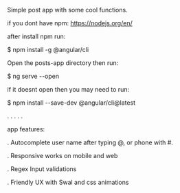 Simple post app with some cool functions.

if you dont have npm: https://nodejs.org/en/

after install npm run: 

$ npm install -g @angular/cli

Open the posts-app directory then run:

$ ng serve --open

if it doesnt open then you may need to run:

$ npm install --save-dev @angular/cli@latest

.
.
.
.
.

app features:

.
Autocomplete user name after typing @, or phone with #.

.
Responsive works on mobile and web

.
Regex Input validations

.
Friendly UX with Swal and css animations
